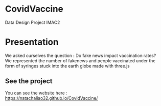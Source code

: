 # CovidVaccine
Data Design Project IMAC2

# Presentation

We asked ourselves the question : Do fake news impact vaccination rates? We represented the number of fakenews and people vaccinated under the form of syringes stuck into the earth globe made with three.js

## See the project

You can see the website here : https://natachaliao32.github.io/CovidVaccine/
